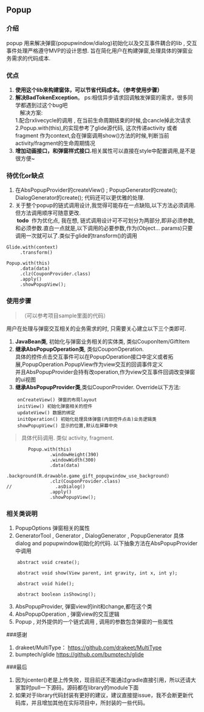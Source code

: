 ## Popup

### 介绍
popup 用来解决弹窗(popupwindow/dialog)初始化以及交互事件耦合的lib , 交互事件处理严格遵守MVP的设计思想.
旨在简化用户在构建弹窗,处理具体的弹窗业务需求的代码成本.

### 优点
1. <b>使用这个lib来构建窗体，可以节省代码成本。（参考使用步骤）</b>  
2. <b>解决BadTokenException</b>。 ps:相信异步请求回调触发弹窗的需求，很多同学都遇到过这个bug吧  
    解决方案:  
    1.配合rxlivecycle的调用 , 在当前生命周期结束的时候,会cancle掉此次请求  
 2.Popup.with(this),的实现参考了glide源代码, 这次传递activity 或者 fragment 作为context,会在弹窗调用show()方法的时候,判断当前activity/fragment的生命周期情况  
3. <b>增加动画接口，和弹窗样式接口.</b>相关属性可以直接在style中配置调用,是不是很方便~

### 待优化or缺点 
1. 在AbsPopupProvider的createView() ; PopupGenerator的create(); DialogGenerator的create(); 代码还可以更优雅的处理.
2. 关于整个popup的链式调用设计,我觉得可能存在一点缺陷,以下方法必须调用.但方法调用顺序可随意更改.  
  <b>todo</b> 
  作为优化点, 我在想, 链式调用设计可不可划分为两部分,即非必须参数,和必须参数.直白一点就是,以下调用的必要参数,作为(Object... params)只要调用一次就可以了.类似于glide的transform()的调用
```
Glide.with(context)
     .transform()
```
  
```
Popup.with(this)
     .data(data)
     .clz(CouponProvider.class)
     .apply()
     .showPopupView();
```

### 使用步骤
>（可以参考项目sample里面的代码）

用户在处理与弹窗交互相关的业务需求的时, 只需要关心建立以下三个类即可.  
1. <b>JavaBean类</b>, 初始化与弹窗业务相关的实体类, 类似CouponItem/GiftItem  
2. <b>继承AbsPopupOperation类</b>, 类似CouponOperation.  
    具体的控件点击交互事件可以在PopupOperation接口中定义或者拓展,PopupOperation.PopupView作为view交互的回调事件定义   
 并且AbsPopupProvider会持有改operation,作为view交互事件回调改变弹窗的ui视图  
3. <b>继承AbsPopupProvider类</b>,类似CouponProvider.
    Override以下方法:
```
    onCreateView() 弹窗的布局layout  
    initView() 初始化弹窗相关的控件  
    updateView() 数据的绑定  
    initOperation() 初始化处理具体弹窗(内部控件点击)业务逻辑类  
    showPopupView() 显示的位置,默认在屏幕中央   
```
>具体代码调用. 类似 activity, fragment.  
``` 
        Popup.with(this)
                .windowHeight(390)
                .windowWidth(300)
                .data(data)
                .background(R.drawable.game_gift_popupwindow_use_background)
                .clz(CouponProvider.class)
//                .asDialog()
                .apply()
                .showPopupView();
```

### 相关类说明
1. PopupOptions 弹窗相关的属性
2. GeneratorTool , Generator , DialogGenerator , PopupGenerator 具体dialog and popupwindow初始化的代码.
   以下抽象方法在AbsPopupProvider中调用
   
```
    abstract void create();

    abstract void show(View parent, int gravity, int x, int y);

    abstract void hide();

    abstract boolean isShowing();
```

3. AbsPopupProvider, 弹窗view的init和change,都在这个类
4. AbsPopupOperation , 弹窗view的交互逻辑
5. Popup , 对外提供的一个链式调用 , 调用的参数包含弹窗的一些属性

###感谢
1. drakeet/MultiType：
https://github.com/drakeet/MultiType
2. bumptech/glide
https://github.com/bumptech/glide

###最后
1. 因为jcenter()老是上传失败，现目前还不能通过gradle直接引用，所以还请大家暂时pull一下源码，源码都在library的module下面
2. 如果对于library代码封装有更好的建议，建议直接提issue，我不会断更新代码库，并且增加其他在实际项目中，所封装的一些代码。

